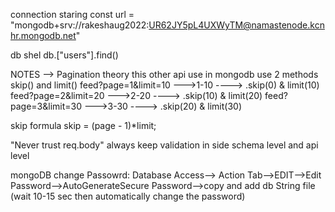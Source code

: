 connection staring
const url = "mongodb+srv://rakeshaug2022:UR62JY5pL4UXWyTM@namastenode.kcnhr.mongodb.net"

db shel
db.["users"].find()

NOTES -->
Pagination theory
this other api use in mongodb use 2 methods skip() and limit()
feed?page=1&limit=10 --->1-10 ----> .skip(0) & limit(10)
feed?page=2&limit=20 --->2-20 ----> .skip(10) & limit(20)
feed?page=3&limit=30 --->3-30 ----> .skip(20) & limit(30)

skip formula
skip = (page - 1)\*limit;

"Never trust req.body" always keep validation in side schema level and api level

mongoDB change Passowrd:
Database Access--> Action Tab-->EDIT-->Edit Password-->AutoGenerateSecure Password-->copy and add db String file (wait 10-15 sec then automatically change the password)